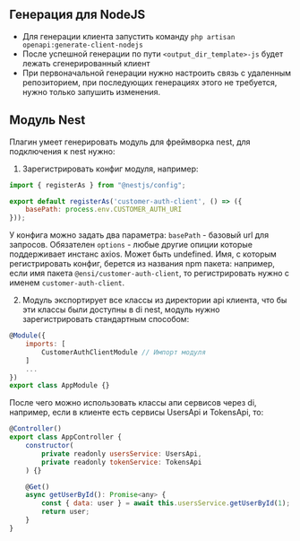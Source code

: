 ## Генерация для NodeJS

* Для генерации клиента запустить команду `php artisan openapi:generate-client-nodejs`
* После успешной генерации по пути `<output_dir_template>-js` будет лежать сгенерированный клиент
* При первоначальной генерации нужно настроить связь с удаленным репозиторием, при последующих генерациях этого не требуется, нужно только запушить изменения.

## Модуль Nest
Плагин умеет генерировать модуль для фреймворка nest, для подключения к nest нужно:
1. Зарегистрировать конфиг модуля, например:
```js
import { registerAs } from "@nestjs/config";

export default registerAs('customer-auth-client', () => ({
    basePath: process.env.CUSTOMER_AUTH_URI
}));
```
У конфига можно задать два параметра:
`basePath` - базовый url для запросов. Обязателен
`options` - любые другие опиции которые поддерживает инстанс axios. Может быть undefined.
Имя, с которым регистрировать конфиг, берется из названия npm пакета: например, если имя пакета `@ensi/customer-auth-client`, то регистрировать нужно с именем `customer-auth-client`.

2. Модуль экспортирует все классы из директории api клиента, что бы эти классы были доступны в di nest, модуль нужно зарегистрировать стандартным способом:
```js
@Module({
    imports: [
        CustomerAuthClientModule // Импорт модуля
    ]
    ...
})
export class AppModule {}
```
После чего можно использовать классы апи сервисов через  di, например, если в клиенте есть сервисы UsersApi и TokensApi, то:
```js
@Controller()
export class AppController {
    constructor(
        private readonly usersService: UsersApi,
        private readonly tokenService: TokensApi
    ) {}

    @Get()
    async getUserById(): Promise<any> {
        const { data: user } = await this.usersService.getUserById(1);
        return user;
    }
}
```

